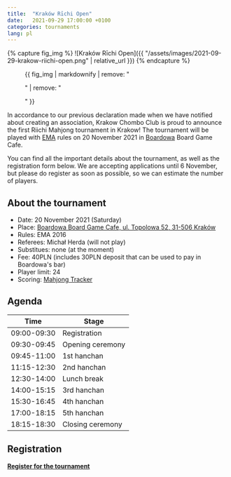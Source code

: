 ```yaml
---
title:  "Kraków Rīchi Open"
date:   2021-09-29 17:00:00 +0100
categories: tournaments
lang: pl
---
```


{% capture fig_img %}
![Kraków Rīchi Open]({{ "/assets/images/2021-09-29-krakow-riichi-open.png" | relative_url }})
{% endcapture %}

<figure>
  {{ fig_img | markdownify | remove: "<p>" | remove: "</p>" }}
</figure>

In accordance to our previous declaration made when we have notified about
creating an association, Krakow Chombo Club is proud to announce the first
Riichi Mahjong tournament in Krakow! The tournament will be played with
[EMA](http://mahjong-europe.org/) rules on 20 November 2021 in
[Boardowa](http://boardowa.pl/) Board Game Cafe.

You can find all the important details about the tournament, as well as
the registration form below. We are accepting applications until 6 November,
but please do register as soon as possible, so we can estimate the number
of players.

## About the tournament

* Date: 20 November 2021 (Saturday)
* Place: [Boardowa Board Game Cafe, ul. Topolowa 52, 31-506 Kraków](https://g.page/Boardowa)
* Rules: EMA 2016
* Referees: Michał Herda (will not play)
* Substitues: none (at the moment)
* Fee: 40PLN (includes 30PLN deposit that can be used to pay in Boardowa's bar)
* Player limit: 24
* Scoring: [Mahjong Tracker](https://mahjongtracker.com/)

## Agenda

| Time        | Stage            |
|-------------|------------------|
| 09:00-09:30 | Registration     |
| 09:30-09:45 | Opening ceremony |
| 09:45-11:00 | 1st hanchan      |
| 11:15-12:30 | 2nd hanchan      |
| 12:30-14:00 | Lunch break      |
| 14:00-15:15 | 3rd hanchan      |
| 15:30-16:45 | 4th hanchan      |
| 17:00-18:15 | 5th hanchan      |
| 18:15-18:30 | Closing ceremony |

## Registration

**[Register for the tournament](https://forms.gle/aVrUS6SYSb3dMg2W7)**
